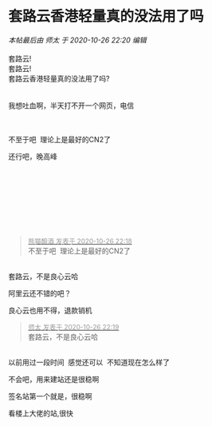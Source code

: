 # 套路云香港轻量真的没法用了吗


<i class="pstatus"> 本帖最后由 师太 于 2020-10-26 22:20 编辑 </i><br />
<br />
套路云!<br />
套路云!<br />
套路云香港轻量真的没法用了吗?<br />
<br />
<br />
我想吐血啊，半天打不开一个网页，电信<br />
<br />
<img id="aimg_T0Pyz" onclick="zoom(this, this.src, 0, 0, 0)" class="zoom" src="https://i.loli.net/2020/10/26/MkSHBlmo8xt3aQr.png" onmouseover="img_onmouseoverfunc(this)" onload="thumbImg(this)" border="0" alt="" /><br />
<br />


不至于吧&nbsp;&nbsp;理论上是最好的CN2了

还行吧，晚高峰<br />
<br />
<br />
<br />
<br />
<br />
<br />
<br />
&nbsp; &nbsp;&nbsp; &nbsp;

<div class="quote"><blockquote><font size="2"><a href="https://www.hostloc.com/forum.php?mod=redirect&amp;goto=findpost&amp;pid=9356384&amp;ptid=758763" target="_blank"><font color="#999999">熊猫酿酒 发表于 2020-10-26 22:18</font></a></font><br />
不至于吧&nbsp;&nbsp;理论上是最好的CN2了</blockquote></div><br />
套路云，不是良心云哈

阿里云还不错的吧？

良心云也用不得，退款销机

<div class="quote"><blockquote><font size="2"><a href="https://www.hostloc.com/forum.php?mod=redirect&amp;goto=findpost&amp;pid=9356393&amp;ptid=758763" target="_blank"><font color="#999999">师太 发表于 2020-10-26 22:19</font></a></font><br />
套路云，不是良心云哈</blockquote></div><br />
以前用过一段时间&nbsp;&nbsp;感觉还可以&nbsp;&nbsp;不知道现在怎么样了

不会吧，用来建站还是很稳啊

签名站第一个就是，很稳啊<img id="aimg_Tab0L" onclick="zoom(this, this.src, 0, 0, 0)" class="zoom" src="https://cdn.jsdelivr.net/gh/hishis/forum-master/public/images/patch.gif" onmouseover="img_onmouseoverfunc(this)" onload="thumbImg(this)" border="0" alt="" />

看楼上大佬的站,很快
